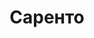 ---
title: Саренто
layout: default
nav_order: 3
description: Гоород Саренто
parent: Персонажи Демоны Римляне
---